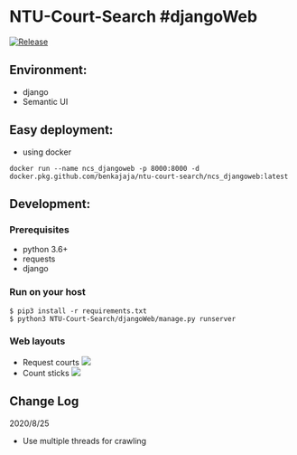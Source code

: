 # NTU-Court-Search #djangoWeb

[![Release](https://github.com/benkajaja/NTU-Court-Search/actions/workflows/ncs_djangoweb.yml/badge.svg?branch=master)](https://github.com/benkajaja/NTU-Court-Search/actions/workflows/ncs_djangoweb.yml)

## Environment:
* django
* Semantic UI

## Easy deployment:
* using docker
```
docker run --name ncs_djangoweb -p 8000:8000 -d docker.pkg.github.com/benkajaja/ntu-court-search/ncs_djangoweb:latest
```

## Development:
### Prerequisites
* python 3.6+
* requests
* django

### Run on your host
```
$ pip3 install -r requirements.txt
$ python3 NTU-Court-Search/djangoWeb/manage.py runserver
```

### Web layouts
* Request courts
![](https://i.imgur.com/zQjB0xZ.png)
* Count sticks
![](https://i.imgur.com/WX9RU37.png)

## Change Log

2020/8/25 
* Use multiple threads for crawling